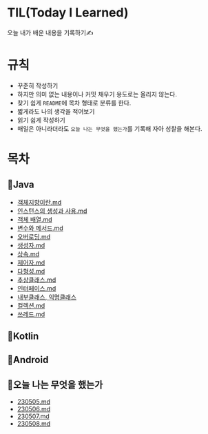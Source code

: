 # TIL(Today I Learned)
오늘 내가 배운 내용을 기록하기✍

# 규칙
- 꾸준히 작성하기
- 하지만 의미 없는 내용이나 커밋 채우기 용도로는 올리지 않는다.
- 찾기 쉽게 `README`에 목차 형태로 분류를 한다.
- 짧게라도 나의 생각을 적어보기
- 읽기 쉽게 작성하기
- 매일은 아니라더라도 `오늘 나는 무엇을 했는가`를 기록해 자아 성찰을 해본다.

# 목차
## 📝Java
- [객체지향이란.md](https://github.com/kimjinsub1217/TIL/blob/main/Java/01.%20%EA%B0%9D%EC%B2%B4%EC%A7%80%ED%96%A5%EC%9D%B4%EB%9E%80.md)
- [인스턴스의 생성과 사용.md](https://github.com/kimjinsub1217/TIL/blob/main/Java/02.%20%EC%9D%B8%EC%8A%A4%ED%84%B4%EC%8A%A4%EC%9D%98%20%EC%83%9D%EC%84%B1%EA%B3%BC%20%EC%82%AC%EC%9A%A9.md)
- [객체 배열.md](https://github.com/kimjinsub1217/TIL/blob/main/Java/03.%20%EA%B0%9D%EC%B2%B4%20%EB%B0%B0%EC%97%B4.md)
- [변수와 메서드.md](https://github.com/kimjinsub1217/TIL/blob/main/Java/04.%20%EB%B3%80%EC%88%98%EC%99%80%20%EB%A9%94%EC%84%9C%EB%93%9C.md)
- [오버로딩.md](https://github.com/kimjinsub1217/TIL/blob/main/Java/05.%20%EC%98%A4%EB%B2%84%EB%A1%9C%EB%94%A9.md)
- [생성자.md](https://github.com/kimjinsub1217/TIL/blob/main/Java/06.%20%EC%83%9D%EC%84%B1%EC%9E%90.md)
- [상속.md](https://github.com/kimjinsub1217/TIL/blob/main/Java/07.%20%EC%83%81%EC%86%8D.md)
- [제어자.md](https://github.com/kimjinsub1217/TIL/blob/main/Java/08.%20%EC%A0%9C%EC%96%B4%EC%9E%90.md)
- [다형성.md](https://github.com/kimjinsub1217/TIL/blob/main/Java/09.%20%EB%8B%A4%ED%98%95%EC%84%B1.md)
- [추상클래스.md](https://github.com/kimjinsub1217/TIL/blob/main/Java/10.%20%EC%B6%94%EC%83%81%ED%81%B4%EB%9E%98%EC%8A%A4.md)
- [인터페이스.md](https://github.com/kimjinsub1217/TIL/blob/main/Java/11.%20%EC%9D%B8%ED%84%B0%ED%8E%98%EC%9D%B4%EC%8A%A4.md)
- [내부클래스, 익명클래스](https://github.com/kimjinsub1217/TIL/blob/main/Java/12.%20%EB%82%B4%EB%B6%80%ED%81%B4%EB%9E%98%EC%8A%A4%2C%20%EC%9D%B5%EB%AA%85%ED%81%B4%EB%9E%98%EC%8A%A4.md)
- [컬렉션.md](https://github.com/kimjinsub1217/TIL/blob/main/Java/13.%20%EC%BB%AC%EB%A0%89%EC%85%98.md)
- [쓰레드.md](https://github.com/kimjinsub1217/TIL/blob/main/Java/14.%20%EC%93%B0%EB%A0%88%EB%93%9C.md)
## 📝Kotlin
## 📝Android
## 📝오늘 나는 무엇을 했는가
- [230505.md](https://github.com/kimjinsub1217/TIL/blob/main/%EC%98%A4%EB%8A%98%20%EB%82%98%EB%8A%94%20%EB%AC%B4%EC%97%87%EC%9D%84%20%ED%96%88%EB%8A%94%EA%B0%80/230505.md)
- [230506.md](https://github.com/kimjinsub1217/TIL/blob/main/%EC%98%A4%EB%8A%98%20%EB%82%98%EB%8A%94%20%EB%AC%B4%EC%97%87%EC%9D%84%20%ED%96%88%EB%8A%94%EA%B0%80/230506.md)
- [230507.md](https://github.com/kimjinsub1217/TIL/blob/main/%EC%98%A4%EB%8A%98%20%EB%82%98%EB%8A%94%20%EB%AC%B4%EC%97%87%EC%9D%84%20%ED%96%88%EB%8A%94%EA%B0%80/230507.md)
- [230508.md](https://github.com/kimjinsub1217/TIL/blob/main/%EC%98%A4%EB%8A%98%20%EB%82%98%EB%8A%94%20%EB%AC%B4%EC%97%87%EC%9D%84%20%ED%96%88%EB%8A%94%EA%B0%80/230508.md)
